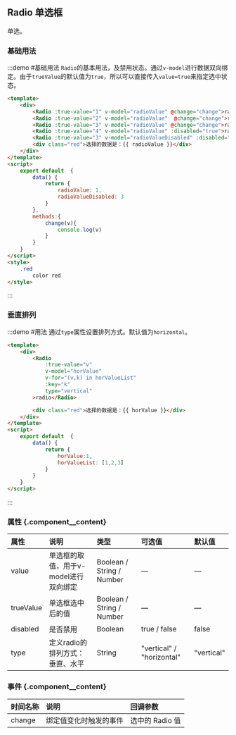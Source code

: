 ## Radio 单选框
单选。

### 基础用法

:::demo #基础用法 `Radio`的基本用法，及禁用状态。通过`v-model`进行数据双向绑定。由于`trueValue`的默认值为`true`，所以可以直接传入`value=true`来指定选中状态。

```html
<template>
    <div>
        <Radio :true-value="1" v-model="radioValue" @change="change">radio</Radio>
        <Radio :true-value="2" v-model="radioValue"  @change="change">radio</Radio>
        <Radio :true-value="3" v-model="radioValue" @change="change">radio</Radio>
        <Radio :true-value="4" v-model="radioValue" :disabled="true">radio</Radio>
        <Radio :true-value="3" v-model="radioValueDisabled" :disabled="true">radio</Radio>
        <div class="red">选择的数据是：{{ radioValue }}</div>
    </div>
</template>
<script>
    export default  {
        data() {
            return {
                radioValue: 1,
                radioValueDisabled: 3
            }
        },
        methods:{
            change(v){
                console.log(v)
            }
        }
    }
</script>
<style>
    .red
        color red
</style>
```

:::

### 垂直排列

:::demo #用法 通过`type`属性设置排列方式。默认值为`horizontal`。

```html
<template>
    <div>
        <Radio
            :true-value="v"
            v-model="horValue"
            v-for="(v,k) in horValueList"
            :key="k"
            type="vertical"
        >radio</Radio>

        <div class="red">选择的数据是：{{ horValue }}</div>
    </div>
</template>
<script>
    export default  {
        data() {
            return {
                horValue:1,
                horValueList: [1,2,3]
            }
        }
    }
</script>
```

:::

### 属性 {.component__content}

| 属性      | 说明    | 类型      | 可选值       | 默认值   |
|:---------- |:-------- |:---------- |:-------------  |:-------- |
| value     | 单选框的取值，用于v-model进行双向绑定   | Boolean / String / Number    |  —  |    —    |
| trueValue  |   单选框选中后的值   | Boolean / String / Number  |     —     |   —    |
| disabled     | 是否禁用   | Boolean    |     true / false     |    false     |
| type  |   定义radio的排列方式：垂直、水平   | String  |     "vertical" / "horizontal"    |    "vertical"    |

### 事件 {.component__content}

| 时间名称      | 说明    | 回调参数      |
|:---------- |:-------- |:---------- |
| change     | 绑定值变化时触发的事件   | 选中的 Radio 值   |
